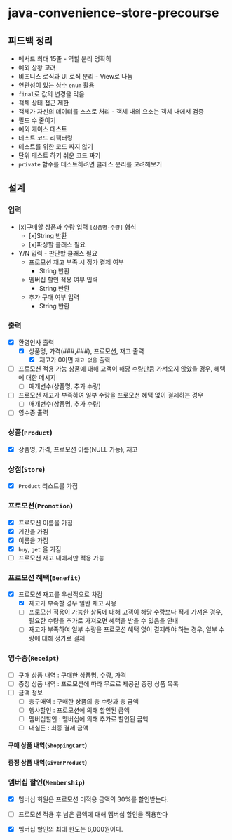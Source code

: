 # java-convenience-store-precourse

## 피드백 정리
- 메서드 최대 15줄 - 역할 분리 명확히
- 예외 상황 고려
- 비즈니스 로직과 UI 로직 분리 - View로 나눔
- 연관성이 있는 상수 `enum` 활용 
- `final`로 값의 변경을 막음
- 객체 상태 접근 제한
- 객체가 자신의 데이터를 스스로 처리 - 객체 내의 요소는 객체 내에서 검증
- 필드 수 줄이기
- 예외 케이스 테스트
- 테스트 코드 리팩터링
- 테스트를 위한 코드 짜지 않기
- 단위 테스트 하기 쉬운 코드 짜기
- `private` 함수를 테스트하려면 클래스 분리를 고려해보기


## 설계

### 입력
- [x]구매할 상품과 수량 입력 `[상품명-수량]` 형식
  - [x]String 반환
  - [x]파싱할 클래스 필요
- Y/N 입력 - 판단할 클래스 필요
  - 프로모션 재고 부족 시 정가 결제 여부
    - String 반환
  - 멤버십 할인 적용 여부 입력
    - String 반환
  - 추가 구매 여부 입력
    - String 반환

### 출력
- [x] 환영인사 출력
  - [x] 상품명, 가격(###,###), 프로모션, 재고 출력
    - [x] 재고가 0이면 `재고 없음` 출력

- [ ] 프로모션 적용 가능 상품에 대해 고객이 해당 수량만큼 가져오지 않았을 경우, 혜택에 대한 메시지
  - [ ] 매개변수(상품명, 추가 수량)

- [ ] 프로모션 재고가 부족하여 일부 수량을 프로모션 혜택 없이 결제하는 경우
  - [ ] 매개변수(상품명, 추가 수량)

- [ ] 영수증 출력 

### 상품(`Product`)
- [x] 상품명, 가격, 프로모션 이름(NULL 가능), 재고 

### 상점(`Store`)
- [x] `Product` 리스트를 가짐

### 프로모션(`Promotion`)
- [x] 프로모션 이름을 가짐
- [x] 기간을 가짐
- [x] 이름을 가짐
- [x] `buy`, `get` 을 가짐
- [ ] 프로모션 재고 내에서만 적용 가능

### 프로모션 혜택(`Benefit`)
- [x] 프로모션 재고를 우선적으로 차감
  - [x] 재고가 부족할 경우 일반 재고 사용
  - [ ] 프로모션 적용이 가능한 상품에 대해 고객이 해당 수량보다 적게 가져온 경우, 필요한 수량을 추가로 가져오면 혜택을 받을 수 있음을 안내
  - [ ] 재고가 부족하여 일부 수량을 프로모션 혜택 없이 결제해야 하는 경우, 일부 수량에 대해 정가로 결제

### 영수증(`Receipt`)
- [ ] 구매 상품 내역 : 구매한 상품명, 수량, 가격
- [ ] 증정 상품 내역 : 프로모션에 따라 무료로 제공된 증정 상품 목록
- [ ] 금액 정보
  - [ ] 총구매액 : 구매한 상품의 총 수량과 총 금액
  - [ ] 행사할인 : 프로모션에 의해 할인된 금액
  - [ ] 멤버십할인 : 멤버십에 의해 추가로 할인된 금액
  - [ ] 내실돈 : 최종 결제 금액

#### 구매 상품 내역(`ShoppingCart`)


#### 증정 상품 내역(`GivenProduct`)


### 멤버십 할인(`Membership`)
- [x] 멤버십 회원은 프로모션 미적용 금액의 30%를 할인받는다.
- [ ] 프로모션 적용 후 남은 금액에 대해 멤버십 할인을 적용한다
- [x] 멤버십 할인의 최대 한도는 8,000원이다.


